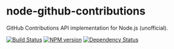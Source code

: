 node-github-contributions
=========================

GitHub Contributions API implementation for Node.js (unofficial).

[![Build Status](https://travis-ci.org/kubosho/node-github-contributions.svg?branch=master)](https://travis-ci.org/kubosho/node-github-contributions)
[![NPM version](https://badge.fury.io/js/github-contributions.svg)](http://badge.fury.io/js/github-contributions)
[![Dependency Status](https://gemnasium.com/kubosho/node-github-contributions.svg)](https://gemnasium.com/kubosho/node-github-contributions)


